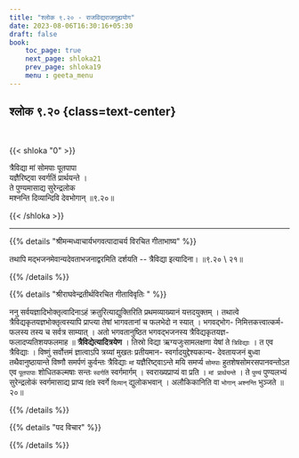 ```yaml
---
title: "श्लोक ९.२० - राजविद्यराजगुह्ययोग"
date: 2023-08-06T16:30:16+05:30
draft: false
book:
    toc_page: true
    next_page: shloka21
    prev_page: shloka19
    menu : geeta_menu
---
```




## श्लोक ९.२० {class=text-center}

<br/>

{{< shloka  "0"  >}}

त्रैविद्या मां सोमपाः पूतपापा  
यज्ञैरिष्ट्वा स्वर्गतिं प्रार्थयन्ते ।   
ते पुण्यमासाद्य सुरेन्द्रलोक  
मश्नन्ति दिव्यान्दिवि देवभोगान् ॥९.२०॥

{{< /shloka >}}

---


{{% details "श्रीमन्मध्वाचार्यभगवत्पादाचर्य विरचित  गीताभाष्य" %}}

तथापि मद्भजनमेवान्यदेवताभजनाद्वरमिति दर्शयति -- 
त्रैविद्या इत्यादिना। ॥९.२० \ २१॥

{{% /details %}}



{{% details "श्रीराघवेन्द्रतीर्थविरचित गीताविवृतिः " %}}

ननु सर्वयज्ञादिभोक्तृत्वादिनाऽहं क्रतुरित्याद्युक्तिरिति 
प्रथमव्याख्यानं यत्तदयुक्तम्‌ । तथात्वे 
त्रैविद्यकृतयज्ञभोक्तृत्वस्यापि प्राप्त्या तेषां भागवतानां च फलभेदो 
न स्यात्‌ । भगवद्भोग- निमित्तकत्त्वात्कर्म- फलस्य
तस्य च सर्वत्र साम्यात्‌ । अतो भगवतानुष्ठित भगवद्भजनस्य
त्रैविद्यकृतयज्ञ- फलादप्यतिशयफलमाह ॥
**त्रैविद्येत्यादित्रयेण** । तिस्रो विद्या
ऋग्यजुःसामलक्षणा येषां ते `त्रिविद्याः` । त एव त्रैविद्याः । 
विष्णुं सर्वोत्तमं ज्ञात्वाऽपि त्रय्यां मुखतः 
प्रतीयमान- स्वर्गादयुद्देश्यकान्य- देवतायजनं बुध्वा
तथैवानुष्ठायान्ते विष्णौ समर्पणं कुर्वन्तः त्रैविद्याः `मां` 
यज्ञैरिष्ट्वाऽन्ते मयि समर्प्य `सोमपाः` 
हुतशेषसोमरसपानवन्तोऽत एव `पूतपापाः` शोधितकल्मषाः
सन्तः `स्वर्गतिं` स्वर्गमार्गम्‌ । स्वराख्यप्राप्यं वा प्रति । 
`मां प्रार्थयन्ते` । ते `पुण्यं` पुण्यलभ्यं सुरेन्द्रलोकं 
स्वर्गमासाद्य प्राप्य `दिवि` स्वर्गे `दिव्यान्‌`
द्युलोकभवान्‌ । अलौकिकानिति वा `भोगान्` `अश्नन्ति` भुञ्जते ॥ २०॥


{{% /details %}}



{{% details "पद विचार" %}}


{{% /details %}}
